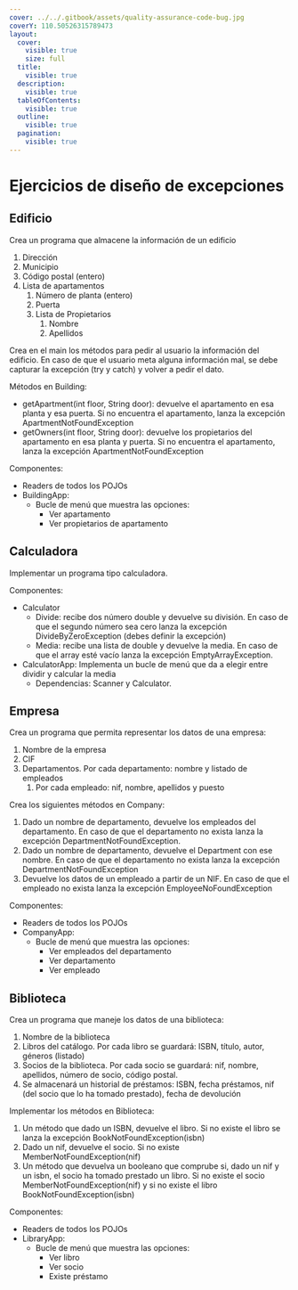 ```yaml
---
cover: ../../.gitbook/assets/quality-assurance-code-bug.jpg
coverY: 110.50526315789473
layout:
  cover:
    visible: true
    size: full
  title:
    visible: true
  description:
    visible: true
  tableOfContents:
    visible: true
  outline:
    visible: true
  pagination:
    visible: true
---
```


# Ejercicios de diseño de excepciones

## Edificio

Crea un programa que almacene la información de un edificio

1. Dirección
2. Municipio
3. Código postal (entero)
4. Lista de apartamentos
   1. Número de planta (entero)
   2. Puerta
   3. Lista de Propietarios
      1. Nombre
      2. Apellidos

Crea en el main los métodos para pedir al usuario la información del edificio. En caso de que el usuario meta alguna información mal, se debe capturar la excepción (try y catch) y volver a pedir el dato.

Métodos en Building:

* getApartment(int floor, String door): devuelve el apartamento en esa planta y esa puerta. Si no encuentra el apartamento, lanza la excepción ApartmentNotFoundException
* getOwners(int floor, String door): devuelve los propietarios del apartamento en esa planta y puerta.  Si no encuentra el apartamento, lanza la excepción ApartmentNotFoundException

Componentes:

* Readers de todos los POJOs
* BuildingApp:
  * Bucle de menú que muestra las opciones:
    * Ver apartamento
    * Ver propietarios de apartamento

## Calculadora

Implementar un programa tipo calculadora.

Componentes:

* Calculator
  * Divide: recibe dos número double y devuelve su división. En caso de que el segundo número sea cero lanza la excepción DivideByZeroException (debes definir la excepción)
  * Media: recibe una lista de double y devuelve la media. En caso de que el array esté vacío lanza la excepción EmptyArrayException.
* CalculatorApp: Implementa un bucle de menú que da a elegir entre dividir y calcular la media
  * Dependencias: Scanner y Calculator.

## Empresa

Crea un programa que permita representar los datos de una empresa:

1. Nombre de la empresa
2. CIF
3. Departamentos. Por cada departamento: nombre y listado de empleados
   1. Por cada empleado: nif, nombre, apellidos y puesto

Crea los siguientes métodos en Company:

1. Dado un nombre de departamento, devuelve los empleados del departamento. En caso de que el departamento no exista lanza la excepción DepartmentNotFoundException.
2. Dado un nombre de departamento, devuelve el Department con ese nombre. En caso de que el departamento no exista lanza la excepción DepartmentNotFoundException
3. Devuelve los datos de un empleado a partir de un NIF. En caso de que el empleado no exista lanza la excepción EmployeeNoFoundException

Componentes:

* Readers de todos los POJOs
* CompanyApp:
  * Bucle de menú que muestra las opciones:
    * Ver empleados del departamento
    * Ver departamento
    * Ver empleado

## Biblioteca

Crea un programa que maneje los datos de una biblioteca:

1. Nombre de la biblioteca
2. Libros del catálogo. Por cada libro se guardará: ISBN, título, autor, géneros (listado)
3. Socios de la biblioteca. Por cada socio se guardará: nif, nombre, apellidos, número de socio, código postal.
4. Se almacenará un historial de préstamos: ISBN, fecha préstamos, nif (del socio que lo ha tomado prestado), fecha de devolución

Implementar los métodos en Biblioteca:

1. Un método que dado un ISBN, devuelve el libro. Si no existe el libro se lanza la excepción BookNotFoundException(isbn)
2. Dado un nif, devuelve el socio. Si no existe MemberNotFoundException(nif)
3. Un método que devuelva un booleano que comprube si, dado un nif y un isbn, el socio ha tomado prestado un libro. Si no existe el socio MemberNotFoundException(nif) y si no existe el libro BookNotFoundException(isbn)

Componentes:

* Readers de todos los POJOs
* LibraryApp:
  * Bucle de menú que muestra las opciones:
    * Ver libro
    * Ver socio
    * Existe préstamo
